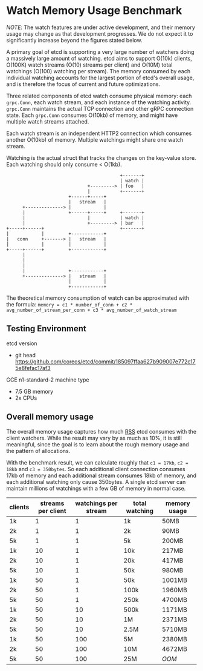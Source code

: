 # Watch Memory Usage Benchmark

*NOTE*: The watch features are under active development, and their memory usage may change as that development progresses. We do not expect it to significantly increase beyond the figures stated below.

A primary goal of etcd is supporting a very large number of watchers doing a massively large amount of watching. etcd aims to support O(10k) clients, O(100K) watch streams (O(10) streams per client) and O(10M) total watchings (O(100) watching per stream). The memory consumed by each individual watching accounts for the largest portion of etcd's overall usage, and is therefore the focus of current and future optimizations.


Three related components of etcd watch consume physical memory: each `grpc.Conn`, each watch stream, and each instance of the watching activity. `grpc.Conn` maintains the actual TCP connection and other gRPC connection state. Each `grpc.Conn` consumes O(10kb) of memory, and might have multiple watch streams attached. 

Each watch stream is an independent HTTP2 connection which consumes another O(10kb) of memory. 
Multiple watchings might share one watch stream. 

Watching is the actual struct that tracks the changes on the key-value store. Each watching should only consume < O(1kb).

```
                                          +-------+
                                          | watch |
                              +---------> | foo   |
                              |           +-------+
                       +------+-----+
                       |   stream   |
      +--------------> |            |
      |                +------+-----+     +-------+
      |                       |           | watch |
      |                       +---------> | bar   |
+-----+------+                            +-------+
|            |         +------------+
|   conn     +-------> |   stream   |
|            |         |            |
+-----+------+         +------------+
      |
      |
      |
      |                +------------+
      +--------------> |   stream   |
                       |            |
                       +------------+
```

The theoretical memory consumption of watch can be approximated with the formula:
`memory = c1 * number_of_conn + c2 * avg_number_of_stream_per_conn + c3 * avg_number_of_watch_stream`

## Testing Environment

etcd version
- git head https://github.com/coreos/etcd/commit/185097ffaa627b909007e772c175e8fefac17af3

GCE n1-standard-2 machine type
- 7.5 GB memory
- 2x CPUs

## Overall memory usage

The overall memory usage captures how much [RSS][rss] etcd consumes with the client watchers. While the result may vary by as much as 10%, it is still meaningful, since the goal is to learn about the rough memory usage and the pattern of allocations.

With the benchmark result, we can calculate roughly that `c1 = 17kb`, `c2 = 18kb` and `c3 = 350bytes`. So each additional client connection consumes 17kb of memory and each additional stream consumes 18kb of memory, and each additional watching only cause 350bytes. A single etcd server can maintain millions of watchings with a few GB of memory in normal case.


| clients | streams per client | watchings per stream | total watching | memory usage |
|---------|---------|-----------|----------------|--------------|
| 1k |  1 |   1 |   1k |   50MB |
| 2k |  1 |   1 |   2k |   90MB |
| 5k |  1 |   1 |   5k |  200MB |
| 1k | 10 |   1 |  10k |  217MB |
| 2k | 10 |   1 |  20k |  417MB |
| 5k | 10 |   1 |  50k |  980MB |
| 1k | 50 |   1 |  50k | 1001MB |
| 2k | 50 |   1 | 100k | 1960MB |
| 5k | 50 |   1 | 250k | 4700MB |
| 1k | 50 |  10 | 500k | 1171MB |
| 2k | 50 |  10 |   1M | 2371MB |
| 5k | 50 |  10 | 2.5M | 5710MB |
| 1k | 50 | 100 |   5M | 2380MB |
| 2k | 50 | 100 |  10M | 4672MB |
| 5k | 50 | 100 |  25M |  *OOM* |

[rss]: https://en.wikipedia.org/wiki/Resident_set_size
